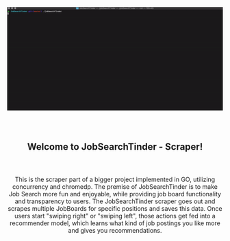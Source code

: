 <div align="center">
    <img alt="screenshot" src="docs/recording.gif">
</div>

<div style="padding-top: 40px" align="center">
    <h2>Welcome to JobSearchTinder - Scraper!</h2>
</div>

<br>
 
<p align="center" style="margin-top: 20px;">
This is the scraper part of a bigger project implemented in GO, utilizing concurrency and chromedp. The premise of JobSearchTinder is to make Job Search more fun and enjoyable, while providing job board functionality and transparency to users. The JobSearchTinder scraper goes out and scrapes multiple JobBoards for specific positions and saves this data. Once users start "swiping right" or "swiping left", those actions get fed into a recommender model, which learns what kind of job postings you like more and gives you recommendations. 
</p>